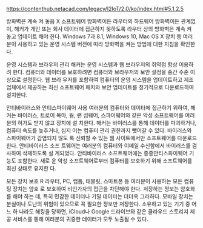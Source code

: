 https://contenthub.netacad.com/legacy/I2IoT/2.0/ko/index.html#5.1.2.5

방화벽은 계속 켜 놓음
X
소프트웨어 방화벽이든 라우터의 하드웨어 방화벽이든 관계없이, 해커가 개인 또는 회사 데이터에 접근하지 못하도록 라우터 상의 방화벽은 계속 켜 놓고 업데이트 해야 한다. Windows 7과 8.1, Windows 10, Mac OS X 장치 등 여러분이 사용하고 있는 운영 시스템 버전에 따라 방화벽을 켜는 방법에 대한 지침을 확인한다.

운영 시스템과 브라우저 관리
해커는 운영 시스템과 웹 브라우저의 취약점 항상 이용하려 한다. 컴퓨터와 데이터를 보호하려면 컴퓨터와 브라우저의 보안 설정을 중간 수준 이상으로 설정한다. 웹 브라 우저를 포함하여 컴퓨터의 운영 시스템을 업데이트하고 제조업체에서 제공하는 최신 소프트웨어 패치와 보안 업데이트를 정기적으로 다운로드하여 설치한다.

안티바이러스와 안티스파이웨어 사용
여러분의 컴퓨터와 데이터에 접근하기 위하여, 해커는 바이러스, 트로이 목마, 웜, 랜 섬웨어, 스파이웨어와 같은 악성 소프트웨어를 여러분의 허가도 받지 않고 장치에 설 치한다. 해커는 바이러스를 통해 데이터를 파괴하거나, 컴퓨터 속도를 늦추거나, 심지 어는 컴퓨터 관리 권한까지 뺏어갈 수 있다. 바이러스와 스파이웨어가 감염되지 않도 록 신뢰할 수 있는 웹 사이트에서만 소프트웨어를 다운로드 한다. 안티바이러스 소프 트웨어는 여러분의 컴퓨터와 이메일 수신함에서 바이러스를 검사하여 삭제하도록 설 계되었다. 안티바이러스 소프트웨어에는 종종안티스파이웨어 기능도 포함한다. 새로 운 악성 소프트웨어로부터 컴퓨터를 보호하기 위해 소프트웨어를 최신 상태로 유지한 다.

모든 장치 보호
R
라우터, PC, 랩톱, 태블릿, 스마트폰 등 여러분이 사용하는 모든 컴퓨팅 장치는 암호 로 보호하여 비인가자의 접근을 차단해야 한다. 저장하는 정보는 암호화를 해야 하는 데, 특히 민감한 데이터나 기밀 데이터는 더더욱 그러하다. 모바일 장치는 분실이나 도난의 위험이 있으므로 꼭 필요한 정보만 저장한다. 소유하고 있는 기기 중 어느 하 나라도 해킹을 당하면, iCloud나 Google 드라이브와 같은 클라우드 스토리지 제공 서비스를 통해 여러분의 귀중한 데이터가 모두 노출될 수 있다.